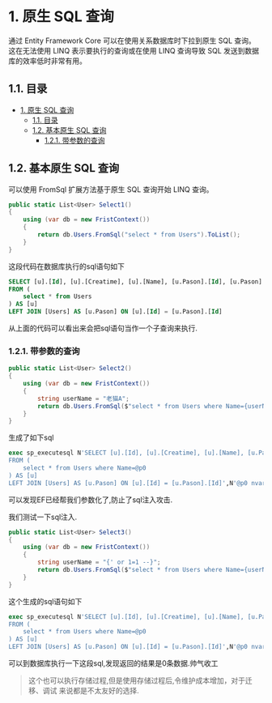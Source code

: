 # 1. 原生 SQL 查询

通过 Entity Framework Core 可以在使用关系数据库时下拉到原生 SQL 查询。 这在无法使用 LINQ 表示要执行的查询或在使用 LINQ 查询导致 SQL 发送到数据库的效率低时非常有用。

## 1.1. 目录

<!-- TOC -->

- [1. 原生 SQL 查询](#1-原生-sql-查询)
    - [1.1. 目录](#11-目录)
    - [1.2. 基本原生 SQL 查询](#12-基本原生-sql-查询)
        - [1.2.1. 带参数的查询](#121-带参数的查询)

<!-- /TOC -->

## 1.2. 基本原生 SQL 查询

可以使用 FromSql 扩展方法基于原生 SQL 查询开始 LINQ 查询。

```c#
public static List<User> Select1()
{
    using (var db = new FristContext())
    {
        return db.Users.FromSql("select * from Users").ToList();
    }
}
```

这段代码在数据库执行的sql语句如下

```sql
SELECT [u].[Id], [u].[Creatime], [u].[Name], [u.Pason].[Id], [u.Pason].[Pason_Age]
FROM (
    select * from Users
) AS [u]
LEFT JOIN [Users] AS [u.Pason] ON [u].[Id] = [u.Pason].[Id]
```

从上面的代码可以看出来会把sql语句当作一个子查询来执行.

### 1.2.1. 带参数的查询

```c#
public static List<User> Select2()
{
    using (var db = new FristContext())
    {
        string userName = "老猫A";
        return db.Users.FromSql($"select * from Users where Name={userName}").ToList();
    }
}
```

生成了如下sql

```sql
exec sp_executesql N'SELECT [u].[Id], [u].[Creatime], [u].[Name], [u.Pason].[Id], [u.Pason].[Pason_Age]
FROM (
    select * from Users where Name=@p0
) AS [u]
LEFT JOIN [Users] AS [u.Pason] ON [u].[Id] = [u.Pason].[Id]',N'@p0 nvarchar(4000)',@p0=N'老猫A'
```

可以发现EF已经帮我们参数化了,防止了sql注入攻击.

我们测试一下sql注入.

```c#
public static List<User> Select3()
{
    using (var db = new FristContext())
    {
        string userName = "{' or 1=1 --}";
        return db.Users.FromSql($"select * from Users where Name={userName}").ToList();
    }
}
```

这个生成的sql语句如下

```sql
exec sp_executesql N'SELECT [u].[Id], [u].[Creatime], [u].[Name], [u.Pason].[Id], [u.Pason].[Pason_Age]
FROM (
    select * from Users where Name=@p0
) AS [u]
LEFT JOIN [Users] AS [u.Pason] ON [u].[Id] = [u.Pason].[Id]',N'@p0 nvarchar(4000)',@p0=N'{'' or 1=1 --}'
```

可以到数据库执行一下这段sql,发现返回的结果是0条数据.帅气收工

> 这个也可以执行存储过程,但是使用存储过程后,令维护成本增加，对于迁移、调试 来说都是不太友好的选择.
